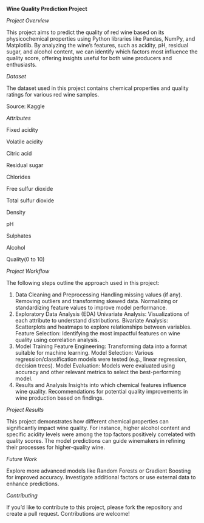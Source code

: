 **Wine Quality Prediction Project**


*Project Overview*

This project aims to predict the quality of red wine based on its physicochemical properties using Python libraries like Pandas, NumPy, and Matplotlib. By analyzing the wine’s features, such as acidity, pH, residual sugar, and alcohol content, we can identify which factors most influence the quality score, offering insights useful for both wine producers and enthusiasts.

*Dataset*

The dataset used in this project contains chemical properties and quality ratings for various red wine samples.

Source: Kaggle

*Attributes*

Fixed acidity

Volatile acidity

Citric acid

Residual sugar

Chlorides

Free sulfur dioxide

Total sulfur dioxide

Density

pH

Sulphates

Alcohol

Quality(0 to 10)


*Project Workflow*

The following steps outline the approach used in this project:

1. Data Cleaning and Preprocessing
Handling missing values (if any).
Removing outliers and transforming skewed data.
Normalizing or standardizing feature values to improve model performance.
2. Exploratory Data Analysis (EDA)
Univariate Analysis: Visualizations of each attribute to understand distributions.
Bivariate Analysis: Scatterplots and heatmaps to explore relationships between variables.
Feature Selection: Identifying the most impactful features on wine quality using correlation analysis.
3. Model Training
Feature Engineering: Transforming data into a format suitable for machine learning.
Model Selection: Various regression/classification models were tested (e.g., linear regression, decision trees).
Model Evaluation: Models were evaluated using accuracy and other relevant metrics to select the best-performing model.
4. Results and Analysis
Insights into which chemical features influence wine quality.
Recommendations for potential quality improvements in wine production based on findings.


*Project Results*


This project demonstrates how different chemical properties can significantly impact wine quality. For instance, higher alcohol content and specific acidity levels were among the top factors positively correlated with quality scores. The model predictions can guide winemakers in refining their processes for higher-quality wine.


*Future Work*


Explore more advanced models like Random Forests or Gradient Boosting for improved accuracy.
Investigate additional factors or use external data to enhance predictions.


*Contributing*


If you’d like to contribute to this project, please fork the repository and create a pull request. Contributions are welcome!
